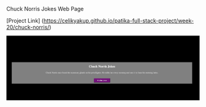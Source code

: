 Chuck Norris Jokes Web Page

[Project Link] (https://celikyakup.github.io/patika-full-stack-project/week-20/chuck-norris/)

![Alt text](image.png)
